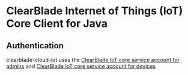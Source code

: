 # ClearBlade Internet of Things (IoT) Core Client for Java

## Authentication

clearblade-cloud-iot uses the [ClearBlade IoT core service account for admins][clearblade-authentication-admins] and [ClearBlade IoT core service account for devices][clearblade-authentication-devices]

[clearblade-authentication-admins]: https://clearblade.atlassian.net/wiki/spaces/IC/pages/2210594981/Creating+Google+Cloud+service+account+key
[clearblade-authentication-devices]: https://clearblade.atlassian.net/wiki/spaces/IC/pages/2210594981/Creating+Google+Cloud+service+account+key
